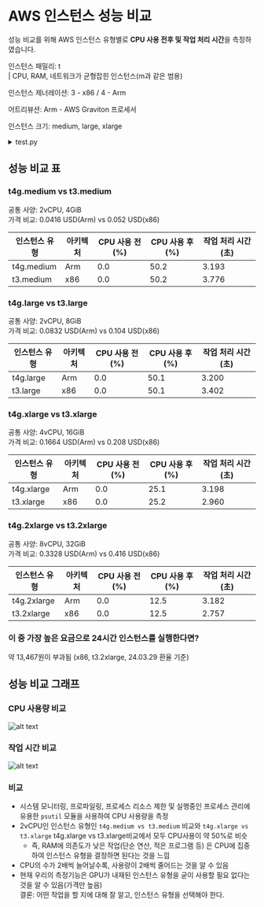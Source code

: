# AWS 인스턴스 성능 비교

성능 비교를 위해 AWS 인스턴스 유형별로 **CPU 사용 전후 및 작업 처리 시간**을 측정하였습니다.

인스턴스 패밀리: t  
| CPU, RAM, 네트워크가 균형잡힌 인스턴스(m과 같은 범용)

인스턴스 제너레이션: 3 - x86 / 4 - Arm 


어트리뷰션: Arm - AWS Graviton 프로세서  


인스턴스 크기: medium, large, xlarge

<details>
<summary> test.py </summary>

```python

import time
import psutil
import csv
import os

# 작업 정의
def cpu_intensive_task():
    [x**2 for x in range(10000000)]

# 성능 측정 및 CSV 파일 저장
def measure_and_save_performance(csv_file):
    cpu_usage_before = psutil.cpu_percent()
    start_time = time.time()
    cpu_intensive_task()
    cpu_usage_after = psutil.cpu_percent()
    end_time = time.time()

    # 데이터 준비
    data = {
        'CPU Usage Before (%)': cpu_usage_before,
        'CPU Usage After (%)': cpu_usage_after,
        'Task Duration (seconds)': end_time - start_time,
    }

    # CSV 파일이 존재하지 않으면, 헤더와 함께 새 파일 생성
    file_exists = os.path.isfile(csv_file)
    with open(csv_file, 'a', newline='') as csvfile:
        writer = csv.DictWriter(csvfile, fieldnames=data.keys())
        if not file_exists:
            writer.writeheader()
        writer.writerow(data)

# 파일명 지정 및 함수 호출
csv_file = 'aws_instance_performance.csv'
measure_and_save_performance(csv_file)

```
</details>


## 성능 비교 표

### t4g.medium vs t3.medium
공통 사양: 2vCPU, 4GiB  
가격 비교: 0.0416 USD(Arm) vs 0.052 USD(x86)

| 인스턴스 유형 | 아키텍처 | CPU 사용 전 (%) | CPU 사용 후 (%) | 작업 처리 시간 (초) |
|---------------|----------|------------------|------------------|----------------------|
| t4g.medium    | Arm      | 0.0              | 50.2             | 3.193                |
| t3.medium    | x86      | 0.0              | 50.2             | 3.776                |

### t4g.large vs t3.large
공통 사양: 2vCPU, 8GiB  
가격 비교: 0.0832 USD(Arm) vs 0.104 USD(x86)

| 인스턴스 유형 | 아키텍처 | CPU 사용 전 (%) | CPU 사용 후 (%) | 작업 처리 시간 (초) |
|---------------|----------|------------------|------------------|----------------------|
| t4g.large     | Arm      | 0.0              | 50.1             | 3.200                |
| t3.large     | x86      | 0.0              | 50.1             | 3.402                |

### t4g.xlarge vs t3.xlarge
공통 사양: 4vCPU, 16GiB  
가격 비교: 0.1664 USD(Arm) vs 0.208 USD(x86)  


| 인스턴스 유형 | 아키텍처 | CPU 사용 전 (%) | CPU 사용 후 (%) | 작업 처리 시간 (초) |
|---------------|----------|------------------|------------------|----------------------|
| t4g.xlarge    | Arm      | 0.0              | 25.1             | 3.198                |
| t3.xlarge     | x86      | 0.0              | 25.2             | 2.960     

### t4g.2xlarge vs t3.2xlarge
공통 사양: 8vCPU, 32GiB  
가격 비교: 0.3328 USD(Arm) vs 0.416 USD(x86)  

| 인스턴스 유형 | 아키텍처 | CPU 사용 전 (%) | CPU 사용 후 (%) | 작업 처리 시간 (초) |
|---------------|----------|------------------|------------------|----------------------|
| t4g.2xlarge    | Arm      | 0.0              | 12.5             | 3.182                |
| t3.2xlarge     | x86      | 0.0              | 12.5             | 2.757     


### 이 중 가장 높은 요금으로 24시간 인스턴스를 실행한다면?
약 13,467원이 부과됨 (x86, t3.2xlarge, 24.03.29 환율 기준)  

## 성능 비교 그래프
### CPU 사용량 비교
![alt text](image.png)

### 작업 시간 비교
![alt text](image-1.png)

### 비교
- 시스템 모니터링, 프로파일링, 프로세스 리소스 제한 및 실행중인 프로세스 관리에 유용한 `psutil` 모듈을 사용하여 CPU 사용량을 측정
- 2vCPU인 인스턴스 유형인
`t4g.medium vs t3.medium` 비교와 `t4g.xlarge vs t3.xlarge` t4g.xlarge vs t3.xlarge비교에서 모두 CPU사용이 약 50%로 비슷
    - 즉, RAM에 의존도가 낮은 작업(단순 연산, 적은 프로그램 등) 은 CPU에 집중하여 인스턴스 유형을 결정하면 된다는 것을 느낌
- CPU의 수가 2배씩 늘어날수록, 사용량이 2배씩 줄어드는 것을 알 수 있음
- 현재 우리의 측정기능은 GPU가 내재된 인스턴스 유형을 굳이 사용할 필요 없다는 것을 알 수 있음(가격만 높음)  
결론: 어떤 작업을 할 지에 대해 잘 알고, 인스턴스 유형을 선택해야 한다.
